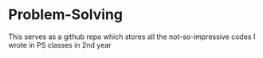 # Problem-Solving
This serves as a github repo which stores all the not-so-impressive codes I wrote in PS classes in 2nd year
